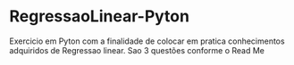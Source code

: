 # RegressaoLinear-Pyton
Exercicio em Pyton com a finalidade de colocar em pratica conhecimentos adquiridos de Regressao linear. Sao 3 questões conforme o Read Me
